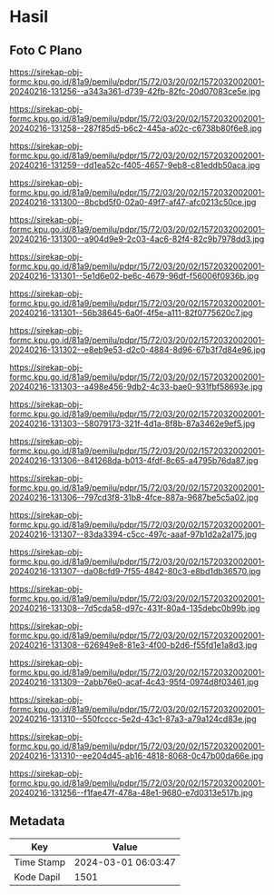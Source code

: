 # Hasil

## Foto C Plano

https://sirekap-obj-formc.kpu.go.id/81a9/pemilu/pdpr/15/72/03/20/02/1572032002001-20240216-131256--a343a361-d739-42fb-82fc-20d07083ce5e.jpg

https://sirekap-obj-formc.kpu.go.id/81a9/pemilu/pdpr/15/72/03/20/02/1572032002001-20240216-131258--287f85d5-b6c2-445a-a02c-c6738b80f6e8.jpg

https://sirekap-obj-formc.kpu.go.id/81a9/pemilu/pdpr/15/72/03/20/02/1572032002001-20240216-131259--dd1ea52c-f405-4657-9eb8-c81eddb50aca.jpg

https://sirekap-obj-formc.kpu.go.id/81a9/pemilu/pdpr/15/72/03/20/02/1572032002001-20240216-131300--8bcbd5f0-02a0-49f7-af47-afc0213c50ce.jpg

https://sirekap-obj-formc.kpu.go.id/81a9/pemilu/pdpr/15/72/03/20/02/1572032002001-20240216-131300--a904d9e9-2c03-4ac6-82f4-82c9b7978dd3.jpg

https://sirekap-obj-formc.kpu.go.id/81a9/pemilu/pdpr/15/72/03/20/02/1572032002001-20240216-131301--5e1d6e02-be6c-4679-96df-f56006f0936b.jpg

https://sirekap-obj-formc.kpu.go.id/81a9/pemilu/pdpr/15/72/03/20/02/1572032002001-20240216-131301--56b38645-6a0f-4f5e-a111-82f0775620c7.jpg

https://sirekap-obj-formc.kpu.go.id/81a9/pemilu/pdpr/15/72/03/20/02/1572032002001-20240216-131302--e8eb9e53-d2c0-4884-8d96-67b3f7d84e96.jpg

https://sirekap-obj-formc.kpu.go.id/81a9/pemilu/pdpr/15/72/03/20/02/1572032002001-20240216-131303--a498e456-9db2-4c33-bae0-931fbf58693e.jpg

https://sirekap-obj-formc.kpu.go.id/81a9/pemilu/pdpr/15/72/03/20/02/1572032002001-20240216-131303--58079173-321f-4d1a-8f8b-87a3462e9ef5.jpg

https://sirekap-obj-formc.kpu.go.id/81a9/pemilu/pdpr/15/72/03/20/02/1572032002001-20240216-131306--841268da-b013-4fdf-8c65-a4795b76da87.jpg

https://sirekap-obj-formc.kpu.go.id/81a9/pemilu/pdpr/15/72/03/20/02/1572032002001-20240216-131306--797cd3f8-31b8-4fce-887a-9687be5c5a02.jpg

https://sirekap-obj-formc.kpu.go.id/81a9/pemilu/pdpr/15/72/03/20/02/1572032002001-20240216-131307--83da3394-c5cc-497c-aaaf-97b1d2a2a175.jpg

https://sirekap-obj-formc.kpu.go.id/81a9/pemilu/pdpr/15/72/03/20/02/1572032002001-20240216-131307--da08cfd9-7f55-4842-80c3-e8bd1db36570.jpg

https://sirekap-obj-formc.kpu.go.id/81a9/pemilu/pdpr/15/72/03/20/02/1572032002001-20240216-131308--7d5cda58-d97c-431f-80a4-135debc0b99b.jpg

https://sirekap-obj-formc.kpu.go.id/81a9/pemilu/pdpr/15/72/03/20/02/1572032002001-20240216-131308--626949e8-81e3-4f00-b2d6-f55fd1e1a8d3.jpg

https://sirekap-obj-formc.kpu.go.id/81a9/pemilu/pdpr/15/72/03/20/02/1572032002001-20240216-131309--2abb76e0-acaf-4c43-95f4-0974d8f03461.jpg

https://sirekap-obj-formc.kpu.go.id/81a9/pemilu/pdpr/15/72/03/20/02/1572032002001-20240216-131310--550fcccc-5e2d-43c1-87a3-a79a124cd83e.jpg

https://sirekap-obj-formc.kpu.go.id/81a9/pemilu/pdpr/15/72/03/20/02/1572032002001-20240216-131310--ee204d45-ab16-4818-8068-0c47b00da66e.jpg

https://sirekap-obj-formc.kpu.go.id/81a9/pemilu/pdpr/15/72/03/20/02/1572032002001-20240216-131256--f1fae47f-478a-48e1-9680-e7d0313e517b.jpg


## Metadata

| Key        | Value               |
| ---------- | ------------------- |
| Time Stamp | 2024-03-01 06:03:47 |
| Kode Dapil | 1501                |



